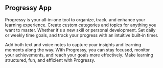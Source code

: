## Progressy App

Progressy is your all-in-one tool to organize, track, and enhance your learning experience. 
Create custom categories and topics for anything you want to master. 
Whether it's a new skill or personal development. Set daily or weekly time goals, and track your progress with an intuitive built-in timer. 

Add both text and voice notes to capture your insights and learning moments along the way. 
With Progressy, you can stay focused, monitor your achievements, and reach your goals more effectively. 
Make learning structured, fun, and efficient with Progressy.
